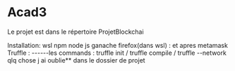 # Acad3

Le projet est dans le répertoire ProjetBlockchai

Installation:
wsl
npm
node js
ganache
firefox(dans wsl) : et apres metamask
Truffle : 
------les commands : truffle init / truffle compile / truffle --network qlq chose j ai oublie** dans le dossier de projet 



